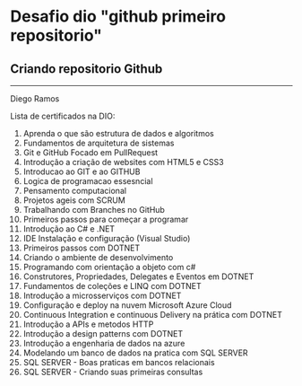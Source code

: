 # Desafio dio "github primeiro repositorio"
## Criando repositorio Github
---
Diego Ramos

Lista de certificados na DIO:
1. Aprenda o que são estrutura de dados e algoritmos
2. Fundamentos de arquitetura de sistemas
3. Git e GitHub Focado em PullRequest
4. Introdução a criação de websites com HTML5 e CSS3
5. Introducao ao GIT e ao GITHUB
6. Logica de programacao essesncial
7. Pensamento computacional
8. Projetos ageis com SCRUM
9. Trabalhando com Branches no GitHub
10. Primeiros passos para começar a programar
11. Introdução ao C# e .NET
12. IDE Instalação e configuração (Visual Studio)
13. Primeiros passos com DOTNET
14. Criando o ambiente de desenvolvimento
15. Programando com orientação a objeto com c#
16. Construtores, Propriedades, Delegates e Eventos em DOTNET
17. Fundamentos de coleções e LINQ com DOTNET
18. Introdução a microsserviços com DOTNET
19. Configuração e deploy na nuvem Microsoft Azure Cloud
20. Continuous Integration e continuous Delivery na prática com DOTNET
21. Introdução a APIs e metodos HTTP
22. Introdução a design patterns com DOTNET
23. Introdução a engenharia de dados na azure
24. Modelando um banco de dados na pratica com SQL SERVER
25. SQL SERVER - Boas praticas em bancos relacionais
26. SQL SERVER - Criando suas primeiras consultas